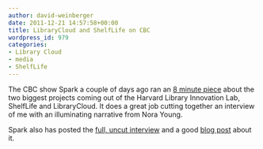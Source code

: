 ```yaml
---
author: david-weinberger
date: 2011-12-21 14:57:58+00:00
title: LibraryCloud and ShelfLife on CBC
wordpress_id: 979
categories:
- Library Cloud
- media
- ShelfLife
---
```


The CBC show Spark a couple of days ago ran an [8 minute piece](http://www.cbc.ca/books/2011/12/david-weinberger.html) about the two biggest projects coming out of the Harvard Library Innovation Lab, ShelfLife and LibraryCloud. It does a great job cutting together an interview of me with an illuminating narrative from Nora Young.

Spark also has posted the [full, uncut interview](http://www.cbc.ca/spark/2011/12/full-interview-david-weinberger-on-librarycloud-and-shelflife/) and a good [blog post](http://www.cbc.ca/books/2011/12/david-weinberger.html) about it.
